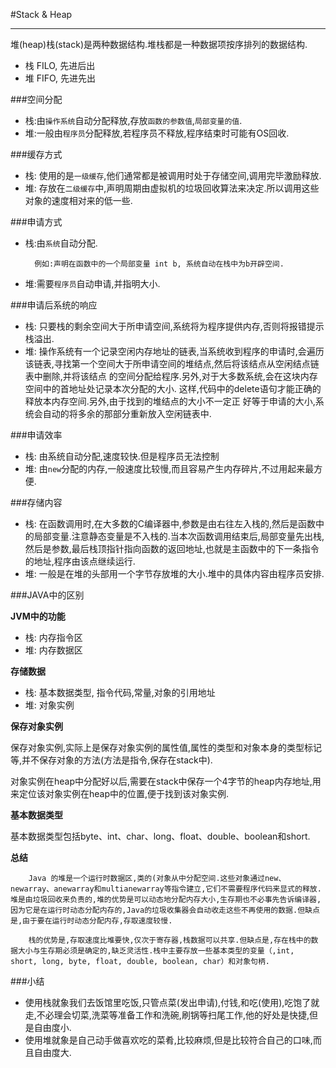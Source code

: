 #Stack & Heap

---

堆(heap)栈(stack)是两种数据结构.堆栈都是一种数据项按序排列的数据结构.

* 栈 FILO, 先进后出
* 堆 FIFO, 先进先出

###空间分配

* 栈:由`操作系统`自动分配释放,存放`函数的参数值`,`局部变量的值`.
* 堆:一般由`程序员`分配释放,若程序员不释放,程序结束时可能有OS回收.

###缓存方式

* 栈: 使用的是`一级缓存`,他们通常都是被调用时处于存储空间,调用完毕激励释放.
* 堆: 存放在`二级缓存`中,声明周期由虚拟机的垃圾回收算法来决定.所以调用这些对象的速度相对来的低一些.

###申请方式
* 栈:由`系统`自动分配.
		
		例如:声明在函数中的一个局部变量 int b, 系统自动在栈中为b开辟空间.
		
* 堆:需要`程序员`自动申请,并指明大小.

###申请后系统的响应
* 栈: 只要栈的剩余空间大于所申请空间,系统将为程序提供内存,否则将报错提示栈溢出.
* 堆: 操作系统有一个记录空闲内存地址的链表,当系统收到程序的申请时,会遍历该链表,寻找第一个空间大于所申请空间的堆结点,然后将该结点从空闲结点链表中删除,并将该结点
的空间分配给程序.另外,对于大多数系统,会在这块内存空间中的首地址处记录本次分配的大小.
这样,代码中的delete语句才能正确的释放本内存空间.另外,由于找到的堆结点的大小不一定正
好等于申请的大小,系统会自动的将多余的那部分重新放入空闲链表中.

###申请效率
* 栈: 由系统自动分配,速度较快.但是程序员无法控制
* 堆: 由`new`分配的内存,一般速度比较慢,而且容易产生内存碎片,不过用起来最方便.

###存储内容
* 栈: 在函数调用时,在大多数的C编译器中,参数是由右往左入栈的,然后是函数中的局部变量.注意静态变量是不入栈的.当本次函数调用结束后,局部变量先出栈,然后是参数,最后栈顶指针指向函数的返回地址,也就是主函数中的下一条指令的地址,程序由该点继续运行.
* 堆: 一般是在堆的头部用一个字节存放堆的大小.堆中的具体内容由程序员安排.


###JAVA中的区别

**JVM中的功能**

* 栈: 内存指令区
* 堆: 内存数据区

**存储数据**

* 栈: 基本数据类型, 指令代码,常量,对象的引用地址
* 堆: 对象实例

**保存对象实例**

保存对象实例,实际上是保存对象实例的属性值,属性的类型和对象本身的类型标记等,并不保存对象的方法(方法是指令,保存在stack中).

对象实例在heap中分配好以后,需要在stack中保存一个4字节的heap内存地址,用来定位该对象实例在heap中的位置,便于找到该对象实例.

**基本数据类型**

基本数据类型包括byte、int、char、long、float、double、boolean和short.

**总结**

		Java 的堆是一个运行时数据区,类的(对象从中分配空间.这些对象通过new、newarray、anewarray和multianewarray等指令建立,它们不需要程序代码来显式的释放.堆是由垃圾回收来负责的,堆的优势是可以动态地分配内存大小,生存期也不必事先告诉编译器,因为它是在运行时动态分配内存的,Java的垃圾收集器会自动收走这些不再使用的数据.但缺点是,由于要在运行时动态分配内存,存取速度较慢.
		
		栈的优势是,存取速度比堆要快,仅次于寄存器,栈数据可以共享.但缺点是,存在栈中的数据大小与生存期必须是确定的,缺乏灵活性.栈中主要存放一些基本类型的变量（,int, short, long, byte, float, double, boolean, char）和对象句柄.
		
###小结

* 使用栈就象我们去饭馆里吃饭,只管点菜(发出申请),付钱,和吃(使用),吃饱了就走,不必理会切菜,洗菜等准备工作和洗碗,刷锅等扫尾工作,他的好处是快捷,但是自由度小.
* 使用堆就象是自己动手做喜欢吃的菜肴,比较麻烦,但是比较符合自己的口味,而且自由度大.



 

 





